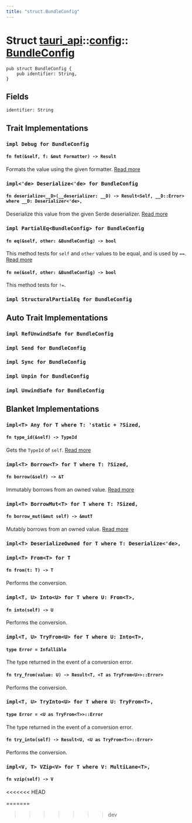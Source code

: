 ```yaml
---
title: "struct.BundleConfig"
---
```


# Struct [tauri_api](/docs/api/rust/tauri_api/../index.html)::​[config](/docs/api/rust/tauri_api/index.html)::​[BundleConfig](/docs/api/rust/tauri_api/)

    pub struct BundleConfig {
        pub identifier: String,
    }

## Fields

`identifier: String`

## Trait Implementations

### `impl Debug for BundleConfig`

#### `fn fmt(&self, f: &mut Formatter) -> Result`

Formats the value using the given formatter. [Read more](https://doc.rust-lang.org/nightly/core/fmt/trait.Debug.html#tymethod.fmt)

### `impl<'de> Deserialize<'de> for BundleConfig`

#### `fn deserialize<__D>(__deserializer: __D) -> Result<Self, __D::Error> where __D: Deserializer<'de>,`

Deserialize this value from the given Serde deserializer. [Read more](/docs/api/rust/tauri_api/../../serde/de/trait.Deserialize.html#tymethod.deserialize)

### `impl PartialEq<BundleConfig> for BundleConfig`

#### `fn eq(&self, other: &BundleConfig) -> bool`

This method tests for `self` and `other` values to be equal, and is used by `==`. [Read more](https://doc.rust-lang.org/nightly/core/cmp/trait.PartialEq.html#tymethod.eq)

#### `fn ne(&self, other: &BundleConfig) -> bool`

This method tests for `!=`.

### `impl StructuralPartialEq for BundleConfig`

## Auto Trait Implementations

### `impl RefUnwindSafe for BundleConfig`

### `impl Send for BundleConfig`

### `impl Sync for BundleConfig`

### `impl Unpin for BundleConfig`

### `impl UnwindSafe for BundleConfig`

## Blanket Implementations

### `impl<T> Any for T where T: 'static + ?Sized,`

#### `fn type_id(&self) -> TypeId`

Gets the `TypeId` of `self`. [Read more](https://doc.rust-lang.org/nightly/core/any/trait.Any.html#tymethod.type_id)

### `impl<T> Borrow<T> for T where T: ?Sized,`

#### `fn borrow(&self) -> &T`

Immutably borrows from an owned value. [Read more](https://doc.rust-lang.org/nightly/core/borrow/trait.Borrow.html#tymethod.borrow)

### `impl<T> BorrowMut<T> for T where T: ?Sized,`

#### `fn borrow_mut(&mut self) -> &mutT`

Mutably borrows from an owned value. [Read more](https://doc.rust-lang.org/nightly/core/borrow/trait.BorrowMut.html#tymethod.borrow_mut)

### `impl<T> DeserializeOwned for T where T: Deserialize<'de>,`

### `impl<T> From<T> for T`

#### `fn from(t: T) -> T`

Performs the conversion.

### `impl<T, U> Into<U> for T where U: From<T>,`

#### `fn into(self) -> U`

Performs the conversion.

### `impl<T, U> TryFrom<U> for T where U: Into<T>,`

#### `type Error = Infallible`

The type returned in the event of a conversion error.

#### `fn try_from(value: U) -> Result<T, <T as TryFrom<U>>::Error>`

Performs the conversion.

### `impl<T, U> TryInto<U> for T where U: TryFrom<T>,`

#### `type Error = <U as TryFrom<T>>::Error`

The type returned in the event of a conversion error.

#### `fn try_into(self) -> Result<U, <U as TryFrom<T>>::Error>`

Performs the conversion.

### `impl<V, T> VZip<V> for T where V: MultiLane<T>,`

#### `fn vzip(self) -> V`
<<<<<<< HEAD
      
=======
>>>>>>> dev
